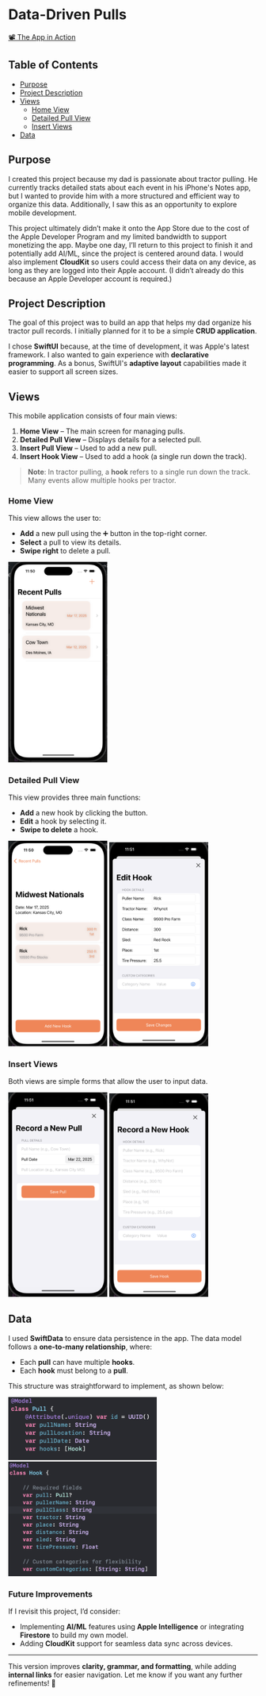 # Data-Driven Pulls
[📽 The App in Action](Assets/Demo.mov)

## Table of Contents
- [Purpose](#purpose)
- [Project Description](#project-description)
- [Views](#views)
  - [Home View](#home-view)
  - [Detailed Pull View](#detailed-pull-view)
  - [Insert Views](#insert-views)
- [Data](#data)

## Purpose
I created this project because my dad is passionate about tractor pulling. He currently tracks detailed stats about each event in his iPhone's Notes app, but I wanted to provide him with a more structured and efficient way to organize this data. Additionally, I saw this as an opportunity to explore mobile development.  

This project ultimately didn’t make it onto the App Store due to the cost of the Apple Developer Program and my limited bandwidth to support monetizing the app. Maybe one day, I’ll return to this project to finish it and potentially add AI/ML, since the project is centered around data. I would also implement **CloudKit** so users could access their data on any device, as long as they are logged into their Apple account. (I didn’t already do this because an Apple Developer account is required.)

## Project Description
The goal of this project was to build an app that helps my dad organize his tractor pull records. I initially planned for it to be a simple **CRUD application**.  

I chose **SwiftUI** because, at the time of development, it was Apple's latest framework. I also wanted to gain experience with **declarative programming**. As a bonus, SwiftUI's **adaptive layout** capabilities made it easier to support all screen sizes.

## Views
This mobile application consists of four main views:
1. **Home View** – The main screen for managing pulls.
2. **Detailed Pull View** – Displays details for a selected pull.
3. **Insert Pull View** – Used to add a new pull.
4. **Insert Hook View** – Used to add a hook (a single run down the track).  

> **Note**: In tractor pulling, a **hook** refers to a single run down the track. Many events allow multiple hooks per tractor.

### Home View
This view allows the user to:
- **Add** a new pull using the ➕ button in the top-right corner.
- **Select** a pull to view its details.
- **Swipe right** to delete a pull.

<img src="Assets/HomeView.png" width="200">

### Detailed Pull View
This view provides three main functions:
- **Add** a new hook by clicking the button.
- **Edit** a hook by selecting it.
- **Swipe to delete** a hook.

 <img src="Assets/DetailedView.png" width="200">  <img src="Assets/EditHook.png" width="200">

### Insert Views
Both views are simple forms that allow the user to input data.

  <img src="Assets/InsertPull.png" width="200">  <img src="Assets/InsertHook.png" width="200">

## Data
I used **SwiftData** to ensure data persistence in the app. The data model follows a **one-to-many relationship**, where:
- Each **pull** can have multiple **hooks**.
- Each **hook** must belong to a **pull**.

This structure was straightforward to implement, as shown below:

<img src="Assets/PullModel.png" width="300">  <img src="Assets/HookModel.png" width="300">

### Future Improvements
If I revisit this project, I’d consider:
- Implementing **AI/ML** features using **Apple Intelligence** or integrating **Firestore** to build my own model.
- Adding **CloudKit** support for seamless data sync across devices.

---

This version improves **clarity, grammar, and formatting**, while adding **internal links** for easier navigation. Let me know if you want any further refinements! 🚀
